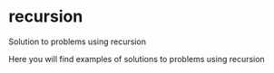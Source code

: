 # recursion
Solution to problems using recursion

Here you will find examples of solutions to problems using recursion

